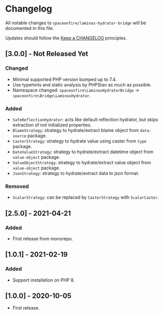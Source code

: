# Changelog

All notable changes to `spaceonfire/laminas-hydrator-bridge` will be documented in this file.

Updates should follow the [Keep a CHANGELOG](http://keepachangelog.com/) principles.

## [3.0.0] - Not Released Yet

### Changed

- Minimal supported PHP version bumped up to 7.4.
- Use typehints and static analysis by PHPStan as much as possible.
- Namespace changed: `spaceonfire\LaminasHydratorBridge` -> `spaceonfire\Bridge\LaminasHydrator`.

### Added

- `SafeReflectionHydrator`: acts like default reflection hydrator, but skips extraction of not initialized properties.
- `BlameStrategy`: strategy to hydrate/extract blame object from `data-source` package.
- `CasterStrategy`: strategy to hydrate value using caster from `type` package.
- `DateValueStrategy`: strategy to hydrate/extract datetime object from `value-object` package.
- `ValueObjectStrategy`: strategy to hydrate/extract value object from `value-object` package.
- `JsonStrategy`: strategy to hydrate/extract data to json format.

### Removed

- `ScalarStrategy`: can be replaced by `CasterStrategy` with `ScalarCaster`.

## [2.5.0] - 2021-04-21

### Added

- First release from monorepo.

## [1.0.1] - 2021-02-19

### Added

-   Support installation on PHP 8.

## [1.0.0] - 2020-10-05

-   First release.
